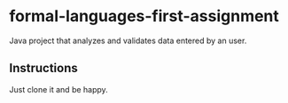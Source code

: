 formal-languages-first-assignment
=================================

Java project that analyzes and validates data entered by an user.

Instructions
------------

Just clone it and be happy.
